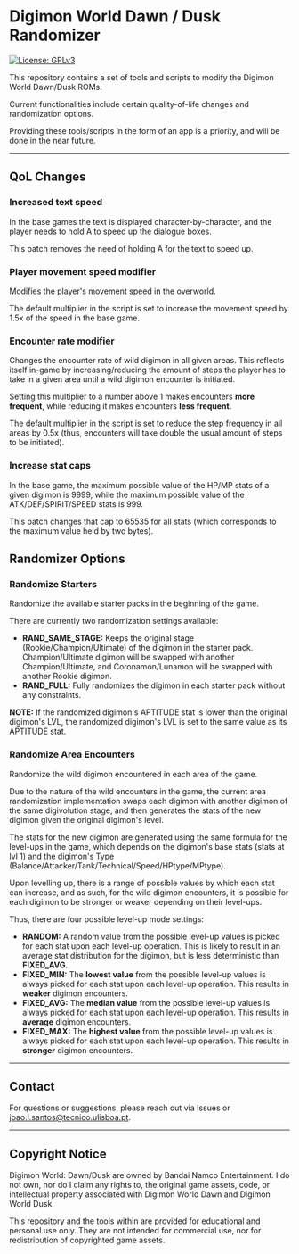 # Digimon World Dawn / Dusk Randomizer

[![License: GPLv3](https://img.shields.io/badge/license-GPLv3-blue)](LICENSE)

This repository contains a set of tools and scripts to modify the Digimon World Dawn/Dusk ROMs.

Current functionalities include certain quality-of-life changes and randomization options.

Providing these tools/scripts in the form of an app is a priority, and will be done in the near future.

---

## QoL Changes

### Increased text speed
In the base games the text is displayed character-by-character, and the player needs to hold A to speed up the dialogue boxes. 

This patch removes the need of holding A for the text to speed up.

### Player movement speed modifier
Modifies the player's movement speed in the overworld. 

The default multiplier in the script is set to increase the movement speed by 1.5x of the speed in the base game.

### Encounter rate modifier
Changes the encounter rate of wild digimon in all given areas. This reflects itself in-game by increasing/reducing the amount of steps the player has to take in a given area until a wild digimon encounter is initiated.

Setting this multiplier to a number above 1 makes encounters **more frequent**, while reducing it makes encounters **less frequent**.

The default multiplier in the script is set to reduce the step frequency in all areas by 0.5x (thus, encounters will take double the usual amount of steps to be initiated).


### Increase stat caps

In the base game, the maximum possible value of the HP/MP stats of a given digimon is 9999, while the maximum possible value of the ATK/DEF/SPIRIT/SPEED stats is 999.

This patch changes that cap to 65535 for all stats (which corresponds to the maximum value held by two bytes).


## Randomizer Options

### Randomize Starters

Randomize the available starter packs in the beginning of the game. 

There are currently two randomization settings available:
- **RAND_SAME_STAGE:** Keeps the original stage (Rookie/Champion/Ultimate) of the digimon in the starter pack. Champion/Ultimate digimon will be swapped with another Champion/Ultimate, and Coronamon/Lunamon will be swapped with another Rookie digimon.
- **RAND_FULL:** Fully randomizes the digimon in each starter pack without any constraints.

**NOTE:** If the randomized digimon's APTITUDE stat is lower than the original digimon's LVL, the randomized digimon's LVL is set to the same value as its APTITUDE stat.


### Randomize Area Encounters

Randomize the wild digimon encountered in each area of the game.

Due to the nature of the wild encounters in the game, the current area randomization implementation swaps each digimon with another digimon of the same digivolution stage, and then generates the stats of the new digimon given the original digimon's level.

The stats for the new digimon are generated using the same formula for the level-ups in the game, which depends on the digimon's base stats (stats at lvl 1) and the digimon's Type (Balance/Attacker/Tank/Technical/Speed/HPtype/MPtype). 

Upon levelling up, there is a range of possible values by which each stat can increase, and as such, for the wild digimon encounters, it is possible for each digimon to be stronger or weaker depending on their level-ups.

Thus, there are four possible level-up mode settings:
- **RANDOM:** A random value from the possible level-up values is picked for each stat upon each level-up operation. This is likely to result in an average stat distribution for the digimon, but is less deterministic than **FIXED_AVG**.
- **FIXED_MIN:** The **lowest value** from the possible level-up values is always picked for each stat upon each level-up operation. This results in **weaker** digimon encounters.
- **FIXED_AVG:** The **median value** from the possible level-up values is always picked for each stat upon each level-up operation. This results in **average** digimon encounters.
- **FIXED_MAX:** The **highest value** from the possible level-up values is always picked for each stat upon each level-up operation. This results in **stronger** digimon encounters.


---


## Contact

For questions or suggestions, please reach out via Issues or [joao.l.santos@tecnico.ulisboa.pt](mailto:joao.l.santos@tecnico.ulisboa.pt).

---

## Copyright Notice


Digimon World: Dawn/Dusk are owned by Bandai Namco Entertainment. I do not own, nor do I claim any rights to, the original game assets, code, or intellectual property associated with Digimon World Dawn and Digimon World Dusk. 

This repository and the tools within are provided for educational and personal use only. They are not intended for commercial use, nor for redistribution of copyrighted game assets.